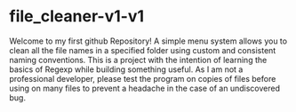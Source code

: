 ﻿# file_cleaner-v1-v1
Welcome to my first github Repository! A simple menu system allows you to clean all the file names in a specified folder using custom and consistent naming conventions. This is a project with the intention of learning the basics of Regexp while building something useful. As I am not a professional developer, please test the program on copies of files before using on many files to prevent a headache in the case of an undiscovered bug.
